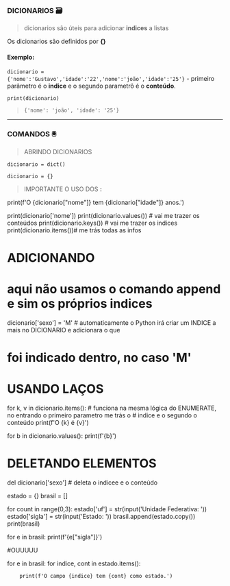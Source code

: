 ### DICIONARIOS :card_file_box:
> dicionarios são úteis para adicionar **indices** a listas

Os dicionarios são definidos por **{}**

#### Exemplo:

`dicionario = {'nome':'Gustavo','idade':'22','nome':'joão','idade':'25'}` - primeiro parâmetro é o **indice** e o segundo parametrô é o **conteúdo**.

`print(dicionario)`

> `{'nome': 'joão', 'idade': '25'}` 

---
### COMANDOS :trackball:
> ABRINDO DICIONARIOS

`dicionario = dict()`

`dicionario = {}`

> IMPORTANTE O USO DOS **:**

print(f'O {dicionario["nome"]} tem {dicionario["idade"]} anos.')

print(dicionario['nome'])
print(dicionario.values()) # vai me trazer os conteúdos
print(dicionario.keys()) # vai me trazer os indices
print(dicionario.items())# me trás todas as infos

# ADICIONANDO
# aqui não usamos o comando append e sim os próprios indices

dicionario['sexo'] = 'M' # automaticamente o Python irá criar um INDICE a mais no DICIONARIO e adicionara o que
# foi indicado dentro, no caso 'M'

# USANDO LAÇOS

for k, v in dicionario.items(): # funciona na mesma lógica do ENUMERATE, no entrando o primeiro parametro me trás o
                                # indice e o segundo o conteúdo
    print(f'O {k} é {v}')

for b in dicionario.values():
    print(f'{b}')

# DELETANDO ELEMENTOS

del dicionario['sexo'] # deleta o indicee e o conteúdo

estado = {}
brasil = []

for count in range(0,3):
    estado['uf'] = str(input('Unidade Federativa: '))
    estado['sigla'] = str(input('Estado: '))
    brasil.append(estado.copy())
print(brasil)

for e in brasil:
    print(f'{e["sigla"]}')

#OUUUUU

for e in brasil:
    for indice, cont in estado.items():

        print(f'O campo {indice} tem {cont} como estado.')
